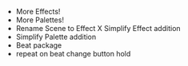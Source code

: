 * More Effects!
* More Palettes!
* Rename Scene to Effect
X Simplify Effect addition
* Simplify Palette addition
* Beat package
* repeat on beat change button hold
